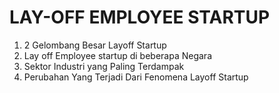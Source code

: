 # LAY-OFF EMPLOYEE STARTUP



1. 2 Gelombang Besar Layoff Startup
2. Lay off Employee startup di beberapa Negara
3. Sektor Industri yang Paling Terdampak
4. Perubahan Yang Terjadi Dari Fenomena Layoff Startup
